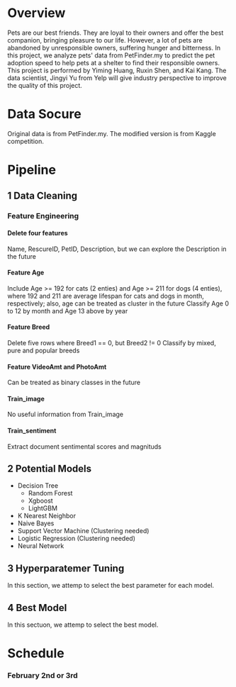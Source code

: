 # Overview
Pets are our best friends. They are loyal to their owners and offer the best companion, bringing pleasure to our life. However, a lot of pets are abandoned by unresponsible owners, suffering hunger and bitterness. In this project, we analyze pets' data from PetFinder.my to predict the pet adoption speed to help pets at a shelter to find their responsible owners. This project is performed by Yiming Huang, Ruxin Shen, and Kai Kang. The data scientist, Jingyi Yu from Yelp will give industry perspective to improve the quality of this project.

# Data Socure
Original data is from PetFinder.my. The modified version is from Kaggle competition.

# Pipeline

## 1 Data Cleaning
### Feature Engineering
#### Delete four features
Name, RescureID, PetID, Description, but we can explore the Description in the future
#### Feature Age
Include Age >= 192 for cats (2 enties) and Age >= 211 for dogs (4 enties), where 192 and 211 are average lifespan for cats and dogs in month, respectively; also, age can be treated as cluster in the future
Classify Age 0 to 12 by month and Age 13 above by year
#### Feature Breed
Delete five rows where Breed1 == 0, but Breed2 != 0
Classify by mixed, pure and popular breeds
#### Feature VideoAmt and PhotoAmt
Can be treated as binary classes in the future
#### Train_image
No useful information from Train_image
#### Train_sentiment
Extract document sentimental scores and magnituds

## 2 Potential Models
* Decision Tree
    * Random Forest
    * Xgboost
    * LightGBM
* K Nearest Neighbor 
* Naive Bayes
* Support Vector Machine (Clustering needed)
* Logistic Regression (Clustering needed)
* Neural Network

## 3 Hyperparatemer Tuning
In this section, we attemp to select the best parameter for each model.
## 4 Best Model
In this sectuon, we attemp to select the best model.

# Schedule
### February 2nd or 3rd
